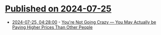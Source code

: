 # [Published on 2024-07-25](index.md)

* [2024-07-25, 04:28:00](https://soylentnews.org/article.pl?sid=24/07/24/0240258&from=rss) - [You're Not Going Crazy — You May Actually be Paying Higher Prices Than Other People](https://soylentnews.org/article.pl?sid=24/07/24/0240258&from=rss)
